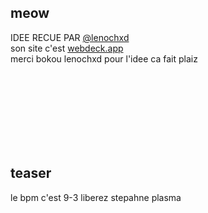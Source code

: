 ## meow

IDEE RECUE PAR <a href="https://github.com/Lenochxd">@lenochxd</a> <br>
son site c'est <a href="webdeck.app">webdeck.app</a> <br>
merci bokou lenochxd pour l'idee ca fait plaiz

<br><br><br><br><br><br><br>
## teaser

le bpm c'est 9-3 liberez stepahne plasma
